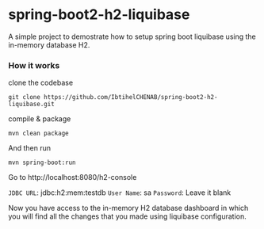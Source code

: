 # spring-boot2-h2-liquibase

A simple project to demostrate how to setup spring boot liquibase using the in-memory database H2.

### How it works

clone the codebase 

```
git clone https://github.com/IbtihelCHENAB/spring-boot2-h2-liquibase.git
```
compile & package

```
mvn clean package
````
And then run 

```
mvn spring-boot:run
```

Go to http://localhost:8080/h2-console 

```JDBC URL```: jdbc:h2:mem:testdb
```User Name```: sa
```Password```: Leave it blank

Now you have access to the in-memory H2 database dashboard in which you will find all the changes that you made using liquibase configuration.

